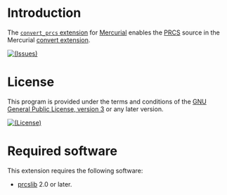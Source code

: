 # Introduction

The [`convert_prcs` extension][hg-convert-prcs-extension] for [Mercurial][]
enables the [PRCS][] source in the Mercurial [convert extension][].

[hg-convert-prcs-extension]: https://pypi.org/project/hg-convert-prcs-extension/
[PRCS]: http://prcs.sourceforge.net/
[Mercurial]: https://www.mercurial-scm.org/
[convert extension]: https://www.mercurial-scm.org/wiki/ConvertExtension

[![(Issues)](https://img.shields.io/bitbucket/issues/kazssym/hg-convert-prcs-extension.svg)][open issues]

[open issues]: https://bitbucket.org/kazssym/hg-convert-prcs-extension/issues?status=new&status=open

# License

This program is provided under the terms and conditions of the
[GNU General Public License, version 3][GPL-3.0] or any later version.

[![(License)](https://img.shields.io/badge/license-GPL--3.0--or--later-blue.svg)][GPL-3.0]

[GPL-3.0]: https://opensource.org/licenses/GPL-3.0

# Required software

This extension requires the following software:

  - [prcslib](https://pypi.org/project/prcslib/) 2.0 or later.
